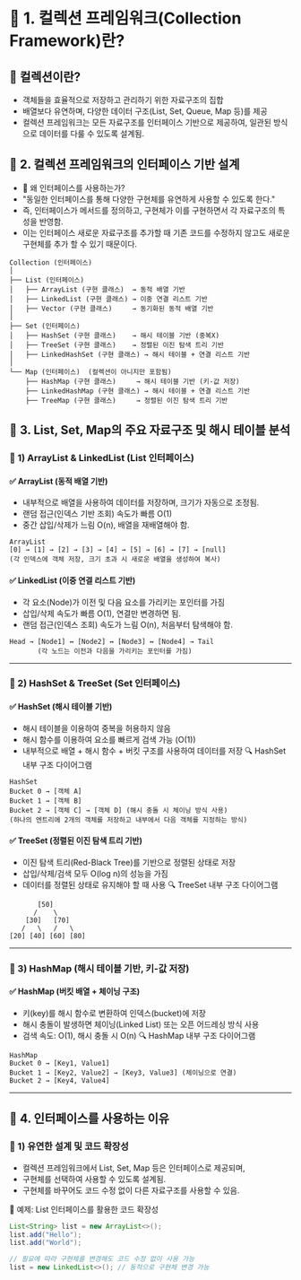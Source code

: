 # 📌 1. 컬렉션 프레임워크(Collection Framework)란?

## 🔹 컬렉션이란?
- 객체들을 효율적으로 저장하고 관리하기 위한 자료구조의 집합
- 배열보다 유연하며, 다양한 데이터 구조(List, Set, Queue, Map 등)를 제공
- 컬렉션 프레임워크는 모든 자료구조를 인터페이스 기반으로 제공하여, 일관된 방식으로 데이터를 다룰 수 있도록 설계됨.

## 📌 2. 컬렉션 프레임워크의 인터페이스 기반 설계
- 🔹 왜 인터페이스를 사용하는가?
- "동일한 인터페이스를 통해 다양한 구현체를 유연하게 사용할 수 있도록 한다."
- 즉, 인터페이스가 메서드를 정의하고, 구현체가 이를 구현하면서 각 자료구조의 특성을 반영함.
- 이는 인터페이스 새로운 자료구조를 추가할 때 기존 코드를 수정하지 않고도 새로운 구현체를 추가 할 수 있기 때문이다.

```aiignore
Collection (인터페이스)
│
├── List (인터페이스)
│   ├── ArrayList (구현 클래스)  → 동적 배열 기반
│   ├── LinkedList (구현 클래스) → 이중 연결 리스트 기반
│   ├── Vector (구현 클래스)     → 동기화된 동적 배열 기반
│
├── Set (인터페이스)
│   ├── HashSet (구현 클래스)    → 해시 테이블 기반 (중복X)
│   ├── TreeSet (구현 클래스)    → 정렬된 이진 탐색 트리 기반
│   ├── LinkedHashSet (구현 클래스) → 해시 테이블 + 연결 리스트 기반
│
└── Map (인터페이스)  (컬렉션이 아니지만 포함됨)
    ├── HashMap (구현 클래스)     → 해시 테이블 기반 (키-값 저장)
    ├── LinkedHashMap (구현 클래스) → 해시 테이블 + 연결 리스트 기반
    ├── TreeMap (구현 클래스)     → 정렬된 이진 탐색 트리 기반

```

## 📌 3. List, Set, Map의 주요 자료구조 및 해시 테이블 분석
### 🔹 1) ArrayList & LinkedList (List 인터페이스)
#### ✅ ArrayList (동적 배열 기반)
- 내부적으로 배열을 사용하여 데이터를 저장하며, 크기가 자동으로 조정됨.
- 랜덤 접근(인덱스 기반 조회) 속도가 빠름 O(1)
- 중간 삽입/삭제가 느림 O(n), 배열을 재배열해야 함.
```aiignore
ArrayList
[0] → [1] → [2] → [3] → [4] → [5] → [6] → [7] → [null]
(각 인덱스에 객체 저장, 크기 초과 시 새로운 배열을 생성하여 복사)
```
#### ✅ LinkedList (이중 연결 리스트 기반)
- 각 요소(Node)가 이전 및 다음 요소를 가리키는 포인터를 가짐
- 삽입/삭제 속도가 빠름 O(1), 연결만 변경하면 됨.
- 랜덤 접근(인덱스 조회) 속도가 느림 O(n), 처음부터 탐색해야 함.

```aiignore
Head → [Node1] ↔ [Node2] ↔ [Node3] ↔ [Node4] → Tail
       (각 노드는 이전과 다음을 가리키는 포인터를 가짐)
```

--------
### 🔹 2) HashSet & TreeSet (Set 인터페이스)
#### ✅ HashSet (해시 테이블 기반)
- 해시 테이블을 이용하여 중복을 허용하지 않음
- 해시 함수를 이용하여 요소를 빠르게 검색 가능 (O(1))
- 내부적으로 배열 + 해시 함수 + 버킷 구조를 사용하여 데이터를 저장
  🔍 HashSet 내부 구조 다이어그램
```aiignore
HashSet
Bucket 0 → [객체 A]
Bucket 1 → [객체 B]
Bucket 2 → [객체 C] → [객체 D] (해시 충돌 시 체이닝 방식 사용)
(하나의 엔트리에 2개의 객체를 저장하고 내부에서 다음 객체를 지정하는 방식)
```

#### ✅ TreeSet (정렬된 이진 탐색 트리 기반)
- 이진 탐색 트리(Red-Black Tree)를 기반으로 정렬된 상태로 저장
- 삽입/삭제/검색 모두 O(log n)의 성능을 가짐
- 데이터를 정렬된 상태로 유지해야 할 때 사용
  🔍 TreeSet 내부 구조 다이어그램
```aiignore
       [50]
      /    \
    [30]   [70]
   /   \   /   \
[20] [40] [60] [80]
```
-------

### 🔹 3) HashMap (해시 테이블 기반, 키-값 저장)
#### ✅ HashMap (버킷 배열 + 체이닝 구조)
- 키(key)를 해시 함수로 변환하여 인덱스(bucket)에 저장
- 해시 충돌이 발생하면 체이닝(Linked List) 또는 오픈 어드레싱 방식 사용
- 검색 속도: O(1), 해시 충돌 시 O(n)
  🔍 HashMap 내부 구조 다이어그램
```aiignore
HashMap
Bucket 0 → [Key1, Value1]
Bucket 1 → [Key2, Value2] → [Key3, Value3] (체이닝으로 연결)
Bucket 2 → [Key4, Value4]
```

------

## 📌 4. 인터페이스를 사용하는 이유
### 🔹 1) 유연한 설계 및 코드 확장성
- 컬렉션 프레임워크에서 List, Set, Map 등은 인터페이스로 제공되며,
- 구현체를 선택하여 사용할 수 있도록 설계됨.
- 구현체를 바꾸어도 코드 수정 없이 다른 자료구조를 사용할 수 있음.

📌 예제: List 인터페이스를 활용한 코드 확장성
```java
List<String> list = new ArrayList<>();
list.add("Hello");
list.add("World");

// 필요에 따라 구현체를 변경해도 코드 수정 없이 사용 가능
list = new LinkedList<>(); // 동적으로 구현체 변경 가능
```